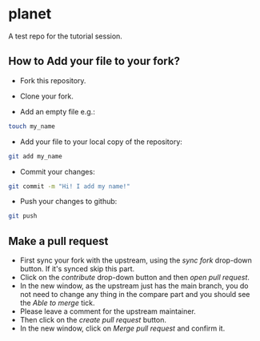 # planet

A test repo for the tutorial session.

## How to Add your file to your fork?

- Fork this repository.

- Clone your fork.

- Add an empty file e.g.:

```sh
touch my_name
```

- Add your file to your local copy of the repository:

```sh
git add my_name
```

- Commit your changes:

```sh
git commit -m "Hi! I add my name!"
```

- Push your changes to github:

```sh
git push
```

## Make a pull request

- First sync your fork with the upstream, using the *sync fork* drop-down button. If it's synced skip this part.
- Click on the *contribute* drop-down button and then *open pull request*. 
- In the new window, as the upstream just has the main branch, you do not need to change any thing in the compare part and you should see the *Able to merge* tick.
- Please leave a comment for the upstream maintainer.
- Then click on the *create pull request* button.
- In the new window, click on *Merge pull request* and confirm it.
